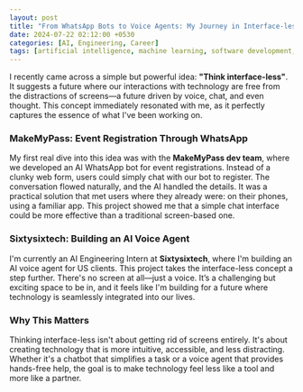 ```yaml
---
layout: post
title: "From WhatsApp Bots to Voice Agents: My Journey in Interface-less AI"
date: 2024-07-22 02:12:00 +0530
categories: [AI, Engineering, Career]
tags: [artificial intelligence, machine learning, software development, career]
---
```


I recently came across a simple but powerful idea: **"Think interface-less"**. It suggests a future where our interactions with technology are free from the distractions of screens—a future driven by voice, chat, and even thought. This concept immediately resonated with me, as it perfectly captures the essence of what I've been working on.

### MakeMyPass: Event Registration Through WhatsApp

My first real dive into this idea was with the **MakeMyPass dev team**, where we developed an AI WhatsApp bot for event registrations. Instead of a clunky web form, users could simply chat with our bot to register. The conversation flowed naturally, and the AI handled the details. It was a practical solution that met users where they already were: on their phones, using a familiar app. This project showed me that a simple chat interface could be more effective than a traditional screen-based one.

### Sixtysixtech: Building an AI Voice Agent

I'm currently an AI Engineering Intern at **Sixtysixtech**, where I'm building an AI voice agent for US clients. This project takes the interface-less concept a step further. There's no screen at all—just a voice. It’s a challenging but exciting space to be in, and it feels like I'm building for a future where technology is seamlessly integrated into our lives.

### Why This Matters

Thinking interface-less isn't about getting rid of screens entirely. It's about creating technology that is more intuitive, accessible, and less distracting. Whether it's a chatbot that simplifies a task or a voice agent that provides hands-free help, the goal is to make technology feel less like a tool and more like a partner.

